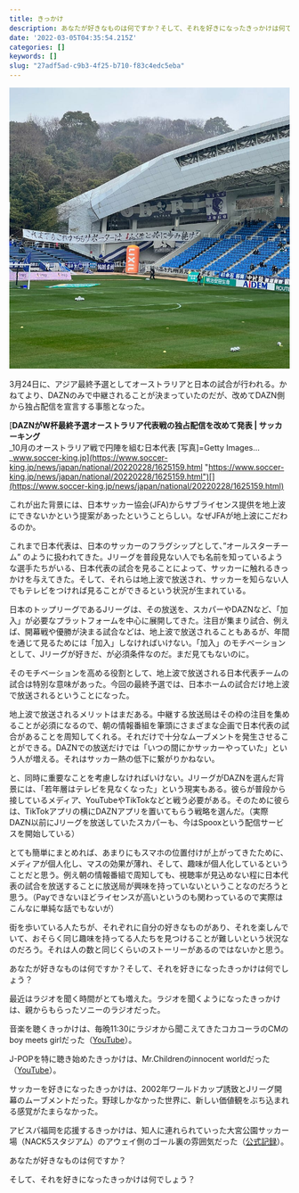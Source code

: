 ```yaml
---
title: きっかけ
description: あなたが好きなものは何ですか？そして、それを好きになったきっかけは何でしょう？
date: '2022-03-05T04:35:54.215Z'
categories: []
keywords: []
slug: "27adf5ad-c9b3-4f25-b710-f83c4edc5eba"
---
```

![](1__8Swt4EUfNC6rJI8i3MFIgA.jpeg)

3月24日に、アジア最終予選としてオーストラリアと日本の試合が行われる。かねてより、DAZNのみで中継されることが決まっていたのだが、改めてDAZN側から独占配信を宣言する事態となった。

[**DAZNがW杯最終予選オーストラリア代表戦の独占配信を改めて発表 | サッカーキング**  
_10月のオーストラリア戦で円陣を組む日本代表 \[写真\]=Getty Images…_www.soccer-king.jp](https://www.soccer-king.jp/news/japan/national/20220228/1625159.html "https://www.soccer-king.jp/news/japan/national/20220228/1625159.html")[](https://www.soccer-king.jp/news/japan/national/20220228/1625159.html)

これが出た背景には、日本サッカー協会(JFA)からサブライセンス提供を地上波にできないかという提案があったということらしい。なぜJFAが地上波にこだわるのか。

これまで日本代表は、日本のサッカーのフラグシップとして、”オールスターチーム” のように扱われてきた。Jリーグを普段見ない人でも名前を知っているような選手たちがいる、日本代表の試合を見ることによって、サッカーに触れるきっかけを与えてきた。そして、それらは地上波で放送され、サッカーを知らない人でもテレビをつければ見ることができるという状況が生まれている。

日本のトップリーグであるJリーグは、その放送を、スカパーやDAZNなど、「加入」が必要なプラットフォームを中心に展開してきた。注目が集まり試合、例えば、開幕戦や優勝が決まる試合などは、地上波で放送されることもあるが、年間を通じて見るためには「加入」しなければいけない。「加入」のモチベーションとして、Jリーグが好きだ、が必須条件なのだ。まだ見てもないのに。

そのモチベーションを高める役割として、地上波で放送される日本代表チームの試合は特別な意味があった。今回の最終予選では、日本ホームの試合だけ地上波で放送されるということになった。

地上波で放送されるメリットはまだある。中継する放送局はその枠の注目を集めることが必須になるので、朝の情報番組を筆頭にさまざまな企画で日本代表の試合があることを周知してくれる。それだけで十分なムーブメントを発生させることができる。DAZNでの放送だけでは「いつの間にかサッカーやっていた」という人が増える。それはサッカー熱の低下に繋がりかねない。

と、同時に重要なことを考慮しなければいけない。JリーグがDAZNを選んだ背景には、「若年層はテレビを見なくなった」という現実もある。彼らが普段から接しているメディア、YouTubeやTikTokなどと戦う必要がある。そのために彼らは、TikTokアプリの横にDAZNアプリを置いてもらう戦略を選んだ。（実際DAZN以前にJリーグを放送していたスカパーも、今はSpooxという配信サービスを開始している）

とても簡単にまとめれば、あまりにもスマホの位置付けが上がってきたために、メディアが個人化し、マスの効果が薄れ、そして、趣味が個人化しているということだと思う。例え朝の情報番組で周知しても、視聴率が見込めない程に日本代表の試合を放送することに放送局が興味を持っていないということなのだろうと思う。（Payできないほどライセンスが高いというのも関わっているので実際はこんなに単純な話でもないが）

街を歩いている人たちが、それぞれに自分の好きなものがあり、それを楽しんでいて、おそらく同じ趣味を持ってる人たちを見つけることが難しいという状況なのだろう。それは人の数と同じくらいのストーリーがあるのではないかと思う。

あなたが好きなものは何ですか？そして、それを好きになったきっかけは何でしょう？

最近はラジオを聞く時間がとても増えた。ラジオを聞くようになったきっかけは、親からもらったソニーのラジオだった。

音楽を聴くきっかけは、毎晩11:30にラジオから聞こえてきたコカコーラのCMの boy meets girlだった（[YouTube](https://youtu.be/EgGnreyPmaQ)）。

J-POPを特に聴き始めたきっかけは、Mr.Childrenのinnocent worldだった（[YouTube](https://youtu.be/rfVhsgCqG0I)）。

サッカーを好きになったきっかけは、2002年ワールドカップ誘致とJリーグ開幕のムーブメントだった。野球しかなかった世界に、新しい価値観をぶち込まれる感覚がたまらなかった。

アビスパ福岡を応援するきっかけは、知人に連れられていった大宮公園サッカー場（NACK5スタジアム）のアウェイ側のゴール裏の雰囲気だった（[公式記録](https://data.j-league.or.jp/SFMS02/?match_card_id=7367)）。

あなたが好きなものは何ですか？

そして、それを好きになったきっかけは何でしょう？